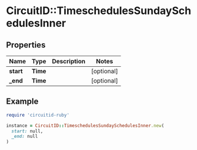 # CircuitID::TimeschedulesSundaySchedulesInner

## Properties

| Name | Type | Description | Notes |
| ---- | ---- | ----------- | ----- |
| **start** | **Time** |  | [optional] |
| **_end** | **Time** |  | [optional] |

## Example

```ruby
require 'circuitid-ruby'

instance = CircuitID::TimeschedulesSundaySchedulesInner.new(
  start: null,
  _end: null
)
```

